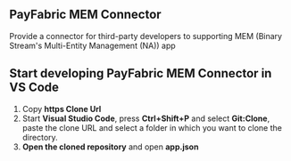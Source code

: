 ## PayFabric MEM Connector

Provide a connector for third-party developers to supporting MEM (Binary Stream's Multi-Entity Management (NA)) app

## Start developing PayFabric MEM Connector in VS Code

1. Copy **https Clone Url**
2. Start **Visual Studio Code**, press **Ctrl+Shift+P** and select **Git:Clone**, paste the clone URL and select a folder in which you want to clone the directory.
3. **Open the cloned repository** and open **app.json**
